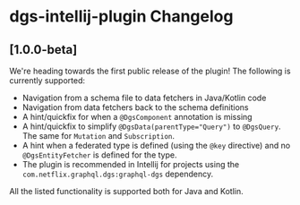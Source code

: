 <!-- Keep a Changelog guide -> https://keepachangelog.com -->

# dgs-intellij-plugin Changelog

## [1.0.0-beta]

We're heading towards the first public release of the plugin!
The following is currently supported:

* Navigation from a schema file to data fetchers in Java/Kotlin code
* Navigation from data fetchers back to the schema definitions
* A hint/quickfix for when a `@DgsComponent` annotation is missing
* A hint/quickfix to simplify `@DgsData(parentType="Query")` to `@DgsQuery`. The same for `Mutation` and `Subscription`.
* A hint when a federated type is defined (using the `@key` directive) and no `@DgsEntityFetcher` is defined for the type.
* The plugin is recommended in Intellij for projects using the `com.netflix.graphql.dgs:graphql-dgs` dependency. 

All the listed functionality is supported both for Java and Kotlin.

